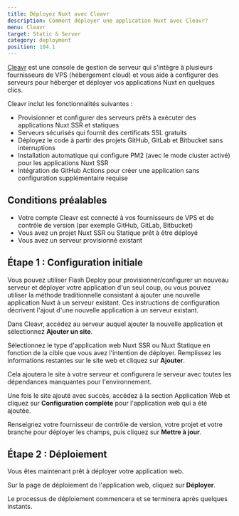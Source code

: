```yaml
---
title: Déployez Nuxt avec Cleavr
description: Comment déployer une application Nuxt avec Cleavr?
menu: Cleavr
target: Static & Server
category: deployment
position: 104.1
---
```


[Cleavr](https://cleavr.io) est une console de gestion de serveur qui s'intègre à plusieurs fournisseurs de VPS (hébergement cloud) et vous aide à configurer des serveurs pour héberger et déployer vos applications Nuxt en quelques clics.

Cleavr inclut les fonctionnalités suivantes :

- Provisionner et configurer des serveurs prêts à exécuter des applications Nuxt SSR et statiques
- Serveurs sécurisés qui fournit des certificats SSL gratuits
- Déployez le code à partir des projets GitHub, GitLab et Bitbucket sans interruptions
- Installation automatique qui configure PM2 (avec le mode cluster activé) pour les applications Nuxt SSR
- Intégration de GitHub Actions pour créer une application sans configuration supplémentaire requise

## Conditions préalables

- Votre compte Cleavr est connecté à vos fournisseurs de VPS et de contrôle de version (par exemple GitHub, GitLab, Bitbucket)
- Vous avez un projet Nuxt SSR ou Statique prêt à être déployé
- Vous avez un serveur provisionné existant

## Étape 1 : Configuration initiale

Vous pouvez utiliser Flash Deploy pour provisionner/configurer un nouveau serveur et déployer votre application d'un seul coup, ou vous pouvez utiliser la méthode traditionnelle consistant à ajouter une nouvelle application Nuxt à un serveur existant. Ces instructions de configuration décrivent l'ajout d'une nouvelle application à un serveur existant.

Dans Cleavr, accédez au serveur auquel ajouter la nouvelle application et sélectionnez **Ajouter un site**.

Sélectionnez le type d'application web Nuxt SSR ou Nuxt Statique en fonction de la cible que vous avez l'intention de déployer. Remplissez les informations restantes sur le site web et cliquez sur **Ajouter**.

Cela ajoutera le site à votre serveur et configurera le serveur avec toutes les dépendances manquantes pour l'environnement.

Une fois le site ajouté avec succès, accédez à la section Application Web et cliquez sur **Configuration complète** pour l'application web qui a été ajoutée.

Renseignez votre fournisseur de contrôle de version, votre projet et votre branche pour déployer les champs, puis cliquez sur **Mettre à jour**.

## Étape 2 : Déploiement

Vous êtes maintenant prêt à déployer votre application web.

Sur la page de déploiement de l'application web, cliquez sur **Déployer**.

Le processus de déploiement commencera et se terminera après quelques instants.
